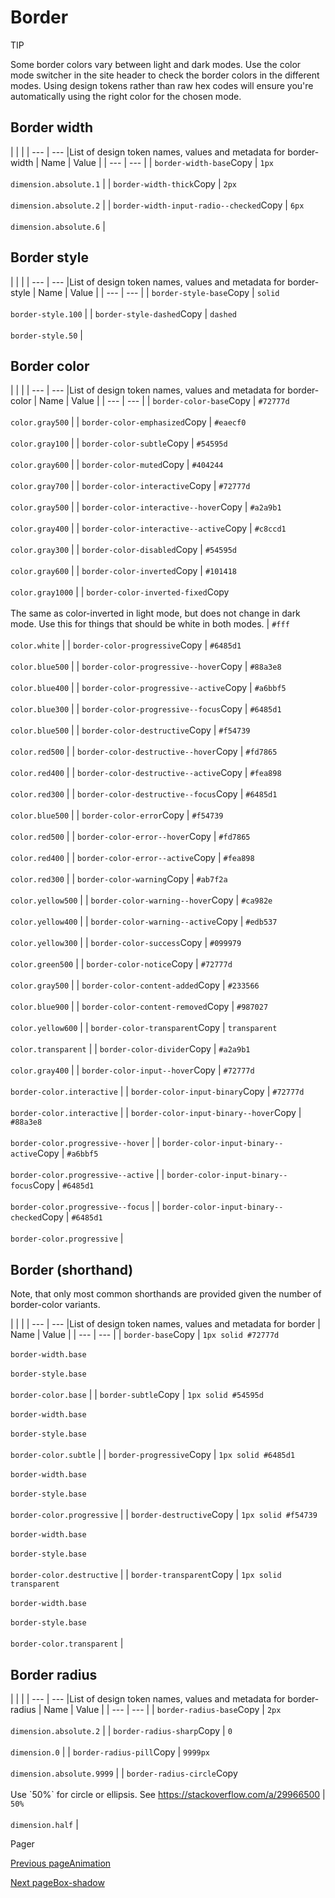# Border [​](#border)

TIP

Some border colors vary between light and dark modes. Use the color mode switcher in the site header to check the border colors in the different modes. Using design tokens rather than raw hex codes will ensure you're automatically using the right color for the chosen mode.

## Border width [​](#border-width)

|     |     |
| --- | --- |List of design token names, values and metadata for border-width
| Name | Value |
| --- | --- |
| `border-width-base`Copy | `1px`<br><br>`dimension.absolute.1` |
| `border-width-thick`Copy | `2px`<br><br>`dimension.absolute.2` |
| `border-width-input-radio--checked`Copy | `6px`<br><br>`dimension.absolute.6` |

## Border style [​](#border-style)

|     |     |
| --- | --- |List of design token names, values and metadata for border-style
| Name | Value |
| --- | --- |
| `border-style-base`Copy | `solid`<br><br>`border-style.100` |
| `border-style-dashed`Copy | `dashed`<br><br>`border-style.50` |

## Border color [​](#border-color)

|     |     |
| --- | --- |List of design token names, values and metadata for border-color
| Name | Value |
| --- | --- |
| `border-color-base`Copy | `#72777d`<br><br>`color.gray500` |
| `border-color-emphasized`Copy | `#eaecf0`<br><br>`color.gray100` |
| `border-color-subtle`Copy | `#54595d`<br><br>`color.gray600` |
| `border-color-muted`Copy | `#404244`<br><br>`color.gray700` |
| `border-color-interactive`Copy | `#72777d`<br><br>`color.gray500` |
| `border-color-interactive--hover`Copy | `#a2a9b1`<br><br>`color.gray400` |
| `border-color-interactive--active`Copy | `#c8ccd1`<br><br>`color.gray300` |
| `border-color-disabled`Copy | `#54595d`<br><br>`color.gray600` |
| `border-color-inverted`Copy | `#101418`<br><br>`color.gray1000` |
| `border-color-inverted-fixed`Copy<br><br>The same as color-inverted in light mode, but does not change in dark mode. Use this for things that should be white in both modes. | `#fff`<br><br>`color.white` |
| `border-color-progressive`Copy | `#6485d1`<br><br>`color.blue500` |
| `border-color-progressive--hover`Copy | `#88a3e8`<br><br>`color.blue400` |
| `border-color-progressive--active`Copy | `#a6bbf5`<br><br>`color.blue300` |
| `border-color-progressive--focus`Copy | `#6485d1`<br><br>`color.blue500` |
| `border-color-destructive`Copy | `#f54739`<br><br>`color.red500` |
| `border-color-destructive--hover`Copy | `#fd7865`<br><br>`color.red400` |
| `border-color-destructive--active`Copy | `#fea898`<br><br>`color.red300` |
| `border-color-destructive--focus`Copy | `#6485d1`<br><br>`color.blue500` |
| `border-color-error`Copy | `#f54739`<br><br>`color.red500` |
| `border-color-error--hover`Copy | `#fd7865`<br><br>`color.red400` |
| `border-color-error--active`Copy | `#fea898`<br><br>`color.red300` |
| `border-color-warning`Copy | `#ab7f2a`<br><br>`color.yellow500` |
| `border-color-warning--hover`Copy | `#ca982e`<br><br>`color.yellow400` |
| `border-color-warning--active`Copy | `#edb537`<br><br>`color.yellow300` |
| `border-color-success`Copy | `#099979`<br><br>`color.green500` |
| `border-color-notice`Copy | `#72777d`<br><br>`color.gray500` |
| `border-color-content-added`Copy | `#233566`<br><br>`color.blue900` |
| `border-color-content-removed`Copy | `#987027`<br><br>`color.yellow600` |
| `border-color-transparent`Copy | `transparent`<br><br>`color.transparent` |
| `border-color-divider`Copy | `#a2a9b1`<br><br>`color.gray400` |
| `border-color-input--hover`Copy | `#72777d`<br><br>`border-color.interactive` |
| `border-color-input-binary`Copy | `#72777d`<br><br>`border-color.interactive` |
| `border-color-input-binary--hover`Copy | `#88a3e8`<br><br>`border-color.progressive--hover` |
| `border-color-input-binary--active`Copy | `#a6bbf5`<br><br>`border-color.progressive--active` |
| `border-color-input-binary--focus`Copy | `#6485d1`<br><br>`border-color.progressive--focus` |
| `border-color-input-binary--checked`Copy | `#6485d1`<br><br>`border-color.progressive` |

## Border (shorthand) [​](#border-shorthand)

Note, that only most common shorthands are provided given the number of border-color variants.

|     |     |
| --- | --- |List of design token names, values and metadata for border
| Name | Value |
| --- | --- |
| `border-base`Copy | `1px solid #72777d`<br><br>`border-width.base`<br><br>`border-style.base`<br><br>`border-color.base` |
| `border-subtle`Copy | `1px solid #54595d`<br><br>`border-width.base`<br><br>`border-style.base`<br><br>`border-color.subtle` |
| `border-progressive`Copy | `1px solid #6485d1`<br><br>`border-width.base`<br><br>`border-style.base`<br><br>`border-color.progressive` |
| `border-destructive`Copy | `1px solid #f54739`<br><br>`border-width.base`<br><br>`border-style.base`<br><br>`border-color.destructive` |
| `border-transparent`Copy | `1px solid transparent`<br><br>`border-width.base`<br><br>`border-style.base`<br><br>`border-color.transparent` |

## Border radius [​](#border-radius)

|     |     |
| --- | --- |List of design token names, values and metadata for border-radius
| Name | Value |
| --- | --- |
| `border-radius-base`Copy | `2px`<br><br>`dimension.absolute.2` |
| `border-radius-sharp`Copy | `0`<br><br>`dimension.0` |
| `border-radius-pill`Copy | `9999px`<br><br>`dimension.absolute.9999` |
| `border-radius-circle`Copy<br><br>Use \`50%\` for circle or ellipsis. See https://stackoverflow.com/a/29966500 | `50%`<br><br>`dimension.half` |

Pager

[Previous pageAnimation](/codex/main/design-tokens/animation.html)

[Next pageBox-shadow](/codex/main/design-tokens/box-shadow.html)